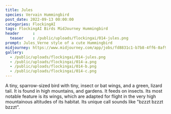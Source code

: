```yaml
---
title: Jules
species: Vervain Hummingbird
post_date: 2022-09-13 00:00:00
categories: FlockingAI
tags: FlockingAI Birds MidJourney Hummingbird
header      :
  teaser    : /public/uploads/flockingai/014-jules.png
prompt: Jules_Verne style of a cute Hummingbird
midjourney: https://www.midjourney.com/app/jobs/fd8831c1-b7b8-4ff6-8af9-9a8606153cd2
gallery: 
  - /public/uploads/flockingai/014-jules.png
  - /public/uploads/flockingai/014-a.png
  - /public/uploads/flockingai/014-b.png
  - /public/uploads/flockingai/014-c.png
---
```


A tiny, sparrow-sized bird with tiny, insect or bat wings, and a green, lizard tail. It is found in high mountains, and gardens. It feeds on insects. Its most notable feature is its wings, which are adapted for flight in the very high mountainous altitudes of its habitat.  Its unique call sounds like "bzzzt bzzzt bzzzt".
